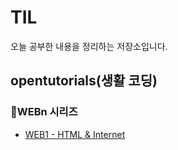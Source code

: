 # TIL

오늘 공부한 내용을 정리하는 저장소입니다.

## opentutorials(생활 코딩)

### :pushpin:WEBn 시리즈
  - [WEB1 - HTML & Internet](https://github.com/devyoon56/TIL/blob/main/opentutorials/web/web1.md)

